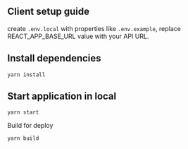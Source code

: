 ## Client setup guide

create `.env.local` with properties like `.env.example`, replace REACT_APP_BASE_URL value with your API URL.

## Install dependencies
```
yarn install
```
## Start application in local
```
yarn start
```

Build for deploy
```
yarn build
```